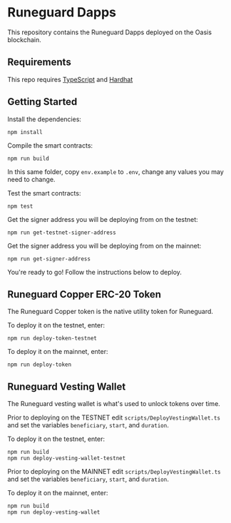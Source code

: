 # Runeguard Dapps
This repository contains the Runeguard Dapps deployed on the Oasis blockchain.

## Requirements
This repo requires [TypeScript](https://www.typescriptlang.org/) and [Hardhat](https://hardhat.org/)

## Getting Started
Install the dependencies:
```console
npm install
```

Compile the smart contracts:
```console
npm run build
```

In this same folder, copy `env.example` to `.env`, change any values you may need to change.

Test the smart contracts:
```console
npm test
```

Get the signer address you will be deploying from on the testnet:
```console
npm run get-testnet-signer-address
```

Get the signer address you will be deploying from on the mainnet:
```console
npm run get-signer-address
```

You're ready to go! Follow the instructions below to deploy.

## Runeguard Copper ERC-20 Token
The Runeguard Copper token is the native utility token for Runeguard.

To deploy it on the testnet, enter:
```console
npm run deploy-token-testnet
```

To deploy it on the mainnet, enter:
```console
npm run deploy-token
```

## Runeguard Vesting Wallet
The Runeguard vesting wallet is what's used to unlock tokens over time.

Prior to deploying on the TESTNET edit `scripts/DeployVestingWallet.ts` and set the variables `beneficiary`, `start`, and `duration`.

To deploy it on the testnet, enter:
```console
npm run build
npm run deploy-vesting-wallet-testnet
```

Prior to deploying on the MAINNET edit `scripts/DeployVestingWallet.ts` and set the variables `beneficiary`, `start`, and `duration`.

To deploy it on the mainnet, enter:
```console
npm run build
npm run deploy-vesting-wallet
```